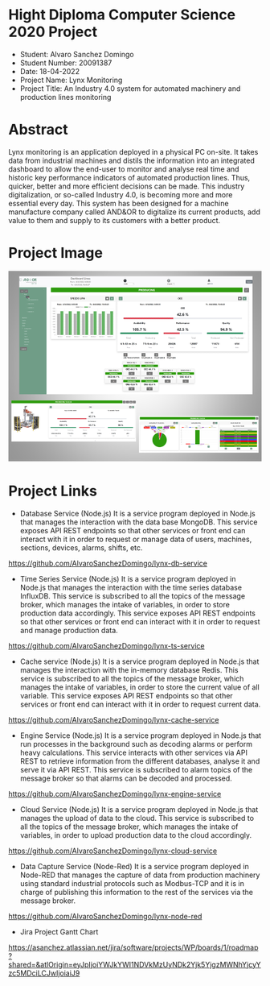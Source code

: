 # Hight Diploma Computer Science 2020 Project

- Student: Alvaro Sanchez Domingo
- Student Number: 20091387
- Date: 18-04-2022
- Project Name: Lynx Monitoring
- Project Title: An Industry 4.0 system for automated machinery and production lines monitoring

# Abstract
Lynx monitoring is an application deployed in a physical PC on-site. It takes data from industrial machines and distils the information into an integrated dashboard to allow the end-user to monitor and analyse real time and historic key performance indicators of automated production lines. Thus, quicker, better and more efficient decisions can be made. This industry digitalization, or so-called Industry 4.0, is becoming more and more essential every day. This system has been designed for a machine manufacture company called AND&OR to digitalize its current products, add value to them and supply to its customers with a better product.

# Project Image

<img src="https://github.com/AlvaroSanchezDomingo/hdip_computer_science_project/blob/master/images/project_image.png">

# Project Links

- Database Service (Node.js)
It is a service program deployed in Node.js that manages the interaction with the data base MongoDB. This service exposes API REST endpoints so that other services or front end can interact with it in order to request or manage data of users, machines, sections, devices, alarms, shifts, etc.

https://github.com/AlvaroSanchezDomingo/lynx-db-service


- Time Series Service (Node.js)
It is a service program deployed in Node.js that manages the interaction with the time series database InfluxDB. This service is subscribed to all the topics of the message broker, which manages the intake of variables, in order to store production data accordingly. This service exposes API REST endpoints so that other services or front end can interact with it in order to request and manage production data.

https://github.com/AlvaroSanchezDomingo/lynx-ts-service

- Cache service (Node.js)
It is a service program deployed in Node.js that manages the interaction with the in-memory database Redis. This service is subscribed to all the topics of the message broker, which manages the intake of variables, in order to store the current value of all variable. This service exposes API REST endpoints so that other services or front end can interact with it in order to request current data.

https://github.com/AlvaroSanchezDomingo/lynx-cache-service

- Engine Service (Node.js)
It is a service program deployed in Node.js that run processes in the background such as decoding alarms or perform heavy calculations. This service interacts with other services via API REST to retrieve information from the different databases, analyse it and serve it via API REST. This service is subscribed to alarm topics of the message broker so that alarms can be decoded and processed.

https://github.com/AlvaroSanchezDomingo/lynx-engine-service

- Cloud Service (Node.js)
It is a service program deployed in Node.js that manages the upload of data to the cloud. This service is subscribed to all the topics of the message broker, which manages the intake of variables, in order to upload production data to the cloud accordingly.

https://github.com/AlvaroSanchezDomingo/lynx-cloud-service

- Data Capture Service (Node-Red)
It is a service program deployed in Node-RED that manages the capture of data from production machinery using standard industrial protocols such as Modbus-TCP and it is in charge of publishing this information to the rest of the services via the message broker.

https://github.com/AlvaroSanchezDomingo/lynx-node-red


- Jira Project Gantt Chart

https://asanchez.atlassian.net/jira/software/projects/WP/boards/1/roadmap?shared=&atlOrigin=eyJpIjoiYWJkYWI1NDVkMzUyNDk2Yjk5YjgzMWNhYjcyYzc5MDciLCJwIjoiaiJ9
